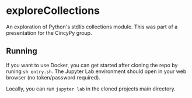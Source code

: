 # exploreCollections
An exploration of Python's stdlib collections module. This was part of a presentation for the CincyPy group.

## Running
If you want to use Docker, you can get started after cloning the repo by runing `sh entry.sh`. The Jupyter Lab environment should open in your web browser (no token/password required).

Locally, you can run `jupyter lab` in the cloned projects main directory.
